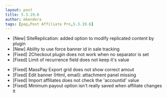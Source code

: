 ```yaml
---
layout: post
title: 5.3.19.6
author: mkendera
tags: [pap,Post Affiliate Pro,5.3.19.6]
---
```


- [New] SiteReplication: added option to modify replicated content by plugin
- [New] Ability to use force banner id in sale tracking
- [Fixed] 2Checkout plugin does not work when no separator is set
- [Fixed] Limit of recurrence field does not keep it's value

<!--more-->

- [Fixed] MassPay Export grid does not show correct amout
- [Fixed] Edit banner (Html, email): attachment panel missing
- [Fixed] Import affiliates does not check the 'accountid' value
- [Fixed] Minimum payout option isn't really saved when affiliate changes it
